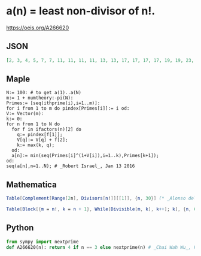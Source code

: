 # a\(n\) \= least non\-divisor of n\!\.
https://oeis.org/A266620
## JSON
```JSON
[2, 3, 4, 5, 7, 7, 11, 11, 11, 11, 13, 13, 17, 17, 17, 17, 19, 19, 23, 23, 23, 23, 29, 29, 29, 29, 29, 29, 31, 31, 37, 37, 37, 37, 37, 37, 41, 41, 41, 41, 43, 43, 47, 47, 47, 47, 53, 53, 53, 53, 53, 53, 59, 59, 59, 59, 59, 59, 61, 61, 67, 67, 67, 67, 67, 67, 71]
```
## Maple
```Maple
N:= 100: # to get a(1)..a(N)
m:= 1 + numtheory:-pi(N):
Primes:= [seq(ithprime(i),i=1..m)]:
for i from 1 to m do pindex[Primes[i]]:= i od:
V:= Vector(m):
k:= 0:
for n from 1 to N do
  for f in ifactors(n)[2] do
    q:= pindex[f[1]];
    V[q]:= V[q] + f[2];
    k:= max(k, q);
  od:
  a[n]:= min(seq(Primes[i]^(1+V[i]),i=1..k),Primes[k+1]);
od:
seq(a[n],n=1..N); # _Robert Israel_, Jan 13 2016
```
## Mathematica
```Mathematica
Table[Complement[Range[2n], Divisors[n!]][[1]], {n, 30}] (* _Alonso del Arte_, Sep 23 2017 *)
```
```Mathematica
Table[Block[{m = n!, k = n + 1}, While[Divisible[m, k], k++]; k], {n, 67}] (* _Michael De Vlieger_, Sep 23 2017 *)
```
## Python
```Python
from sympy import nextprime
def A266620(n): return 4 if n == 3 else nextprime(n) # _Chai Wah Wu_, Feb 22 2023
```
